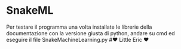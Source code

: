 # SnakeML
Per testare il programma una volta installate le librerie della documentazione con la versione giusta di python, andare su cmd ed eseguire il file SnakeMachineLearning.py 
#♥ Little Eric ♥
